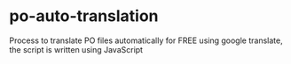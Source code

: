 # po-auto-translation
Process to translate PO files automatically for FREE using google translate, the script is written using JavaScript
